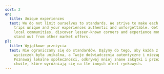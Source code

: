 ```yaml
---
sort: 2
en:
  title: Unique experiences
  text: We do not limit ourselves to standards. We strive to make each of our
    trips unique and your experiences authentic and unforgettable. Get to know
    local communities, discover lesser-known corners and experience moments that
    stand out from other market offers.
pl:
  title: Wyjątkowe przeżycia
  text: Nie ograniczamy się do standardów. Dążymy do tego, aby każda z naszych
    wycieczek była unikalna, a Twoje doświadczenia autentyczne i niezapomniane.
    Poznawaj lokalne społeczności, odkrywaj mniej znane zakątki i przeżywaj
    chwile, które wyróżniają się na tle innych ofert rynkowych.
---
```

